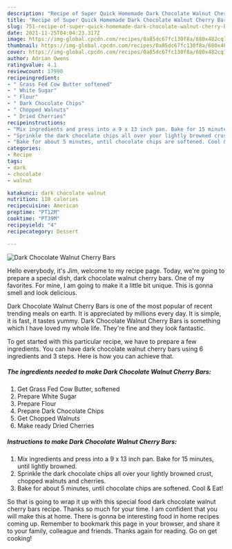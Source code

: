```yaml
---
description: "Recipe of Super Quick Homemade Dark Chocolate Walnut Cherry Bars"
title: "Recipe of Super Quick Homemade Dark Chocolate Walnut Cherry Bars"
slug: 751-recipe-of-super-quick-homemade-dark-chocolate-walnut-cherry-bars
date: 2021-11-25T04:04:23.317Z
image: https://img-global.cpcdn.com/recipes/0a85dc67fc130f8a/680x482cq70/dark-chocolate-walnut-cherry-bars-recipe-main-photo.jpg
thumbnail: https://img-global.cpcdn.com/recipes/0a85dc67fc130f8a/680x482cq70/dark-chocolate-walnut-cherry-bars-recipe-main-photo.jpg
cover: https://img-global.cpcdn.com/recipes/0a85dc67fc130f8a/680x482cq70/dark-chocolate-walnut-cherry-bars-recipe-main-photo.jpg
author: Adrian Owens
ratingvalue: 4.1
reviewcount: 17990
recipeingredient:
- " Grass Fed Cow Butter softened"
- " White Sugar"
- " Flour"
- " Dark Chocolate Chips"
- " Chopped Walnuts"
- " Dried Cherries"
recipeinstructions:
- "Mix ingredients and press into a 9 x 13 inch pan. Bake for 15 minutes, until lightly browned."
- "Sprinkle the dark chocolate chips all over your lightly browned crust, chopped walnuts and cherries."
- "Bake for about 5 minutes, until chocolate chips are softened. Cool &amp; Eat!"
categories:
- Recipe
tags:
- dark
- chocolate
- walnut

katakunci: dark chocolate walnut 
nutrition: 118 calories
recipecuisine: American
preptime: "PT12M"
cooktime: "PT39M"
recipeyield: "4"
recipecategory: Dessert

---
```



![Dark Chocolate Walnut Cherry Bars](https://img-global.cpcdn.com/recipes/0a85dc67fc130f8a/680x482cq70/dark-chocolate-walnut-cherry-bars-recipe-main-photo.jpg)

Hello everybody, it's Jim, welcome to my recipe page. Today, we're going to prepare a special dish, dark chocolate walnut cherry bars. One of my favorites. For mine, I am going to make it a little bit unique. This is gonna smell and look delicious.

Dark Chocolate Walnut Cherry Bars is one of the most popular of recent trending meals on earth. It is appreciated by millions every day. It is simple, it is fast, it tastes yummy. Dark Chocolate Walnut Cherry Bars is something which I have loved my whole life. They're fine and they look fantastic.




To get started with this particular recipe, we have to prepare a few ingredients. You can have dark chocolate walnut cherry bars using 6 ingredients and 3 steps. Here is how you can achieve that.

<!--inarticleads1-->

##### The ingredients needed to make Dark Chocolate Walnut Cherry Bars:

1. Get  Grass Fed Cow Butter, softened
1. Prepare  White Sugar
1. Prepare  Flour
1. Prepare  Dark Chocolate Chips
1. Get  Chopped Walnuts
1. Make ready  Dried Cherries




<!--inarticleads2-->

##### Instructions to make Dark Chocolate Walnut Cherry Bars:

1. Mix ingredients and press into a 9 x 13 inch pan. Bake for 15 minutes, until lightly browned.
1. Sprinkle the dark chocolate chips all over your lightly browned crust, chopped walnuts and cherries.
1. Bake for about 5 minutes, until chocolate chips are softened. Cool &amp; Eat!




So that is going to wrap it up with this special food dark chocolate walnut cherry bars recipe. Thanks so much for your time. I am confident that you will make this at home. There is gonna be interesting food in home recipes coming up. Remember to bookmark this page in your browser, and share it to your family, colleague and friends. Thanks again for reading. Go on get cooking!
